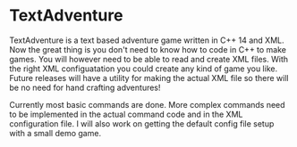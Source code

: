 # TextAdventure

TextAdventure is a text based adventure game written in C++ 14 and XML. Now the great thing is you don't need to know how to code in C++ to make games. You will however need to be able to read and create XML files. With the right XML configuatation you could create any kind of game you like. Future releases will have a utility for making the actual XML file so there will be no need for hand crafting adventures!

Currently most basic commands are done. More complex commands need to be implemented in the actual command code and in the XML configuration file. I will also work on getting the default config file setup with a small demo game.
